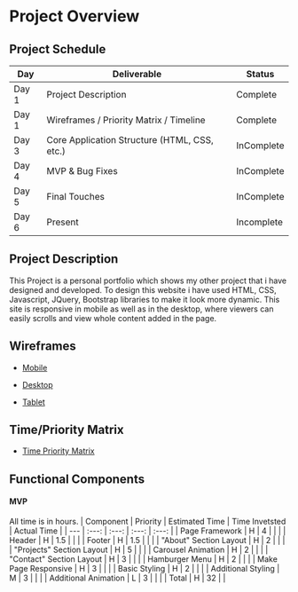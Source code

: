 # Project Overview

## Project Schedule

|  Day | Deliverable | Status
|---|---| ---|
|Day 1| Project Description | Complete
|Day 1| Wireframes / Priority Matrix / Timeline | Complete
|Day 3| Core Application Structure (HTML, CSS, etc.) | InComplete
|Day 4| MVP & Bug Fixes | InComplete
|Day 5| Final Touches | InComplete
|Day 6| Present |Incomplete


## Project Description

This Project is a personal portfolio which shows my other project that i have designed and developed. To design this website i have used HTML, CSS, Javascript, JQuery, Bootstrap libraries to make it look more dynamic. This site is responsive in mobile as well as in the desktop, where viewers can easily scrolls and view whole content added in the page.

## Wireframes
- [Mobile](https://imgur.com/tSOAlhc)

- [Desktop](https://imgur.com/Vj4MdgF)

- [Tablet](https://imgur.com/5SZb484)

## Time/Priority Matrix
- [Time Priority Matrix](https://imgur.com/bUQfSlv)

## Functional Components

#### MVP

All time is in hours.
| Component | Priority | Estimated Time | Time Invetsted | Actual Time |
| --- | :---: |  :---: | :---: | :---: |
| Page Framework | H | 4 | | |
| Header | H | 1.5 |  | |
| Footer | H | 1.5 |  | |
| "About" Section Layout | H | 2 | | |
| "Projects" Section Layout | H | 5 |  |  |
| Carousel Animation | H | 2 |  | |
| "Contact" Section Layout | H | 3 |  | |
| Hamburger Menu | H | 2 | |  |
| Make Page Responsive | H | 3 |  | |
| Basic Styling | H | 2 |  |  |
| Additional Styling | M | 3 | | |
| Additional Animation | L | 3 |  | |
| Total | H | 32 |  |  
